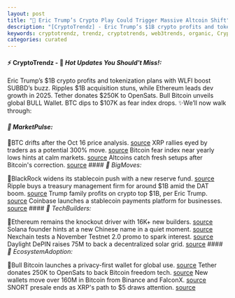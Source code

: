 ```yaml
---
layout: post
title: "🌌 Eric Trump’s Crypto Play Could Trigger Massive Altcoin Shift"
description: "[CryptoTrendz] - Eric Trump’s $1B crypto profits and tokenization plans with WLFI boost SUBBD’s buzz. Ripples $1B acquisition stuns, while Ethereum leads dev growth in 2025. Tether donates $250K to OpenSats. Bull Bitcoin unveils global BULL Wallet. BTC dips to $107K as fear index drops."
keywords: cryptotrendz, trendz, cryptotrends, web3trends, organic, Crypto, Bitcoin, Binance, CEO, Stablecoin, Token, XRP, Analysis, Market
categories: curated
---
```


#### ⚡ CryptoTrendz - 📌 *Hot Updates You Should't Miss!:*

Eric Trump’s $1B crypto profits and tokenization plans with WLFI boost SUBBD’s buzz. Ripples $1B acquisition stuns, while Ethereum leads dev growth in 2025. Tether donates $250K to OpenSats. Bull Bitcoin unveils global BULL Wallet. BTC dips to $107K as fear index drops. ✨We’ll now walk through:


#### *🔖 MarketPulse:*  

🔹BTC drifts after the Oct 16 price analysis. [source](https://s.avyag.com/vkn9) XRP rallies eyed by traders as a potential 300% move. [source](https://s.avyag.com/yif7) Bitcoin fear index near yearly lows hints at calm markets. [source](https://s.avyag.com/yzax) Altcoins catch fresh setups after Bitcoin's correction. [source](https://s.avyag.com/gxtv) #### *🔖 BigMoves:*  

🔹BlackRock widens its stablecoin push with a new reserve fund. [source](https://s.avyag.com/yueo) Ripple buys a treasury management firm for around $1B amid the DAT boom. [source](https://s.avyag.com/m6ha) Trump family profits on crypto top $1B, per Eric Trump. [source](https://s.avyag.com/ej48) Coinbase launches a stablecoin payments platform for businesses. [source](https://s.avyag.com/6uwh) #### *🔖 TechBuilders:*  

🔹Ethereum remains the knockout driver with 16K+ new builders. [source](https://s.avyag.com/ibau) Solana founder hints at a new Chinese name in a quiet moment. [source](https://s.avyag.com/mbga) Nexchain tests a November Testnet 2.0 promo to spark interest. [source](https://s.avyag.com/azg1) Daylight DePIN raises 75M to back a decentralized solar grid. [source](https://s.avyag.com/ie4p) #### *🔖 EcosystemAdoption:*  

🔹Bull Bitcoin launches a privacy-first wallet for global use. [source](https://s.avyag.com/lf10) Tether donates 250K to OpenSats to back Bitcoin freedom tech. [source](https://s.avyag.com/zvax) New wallets move over 160M in Bitcoin from Binance and FalconX. [source](https://s.avyag.com/pjed) SNORT presale ends as XRP's path to $5 draws attention. [source](https://s.avyag.com/d87p)